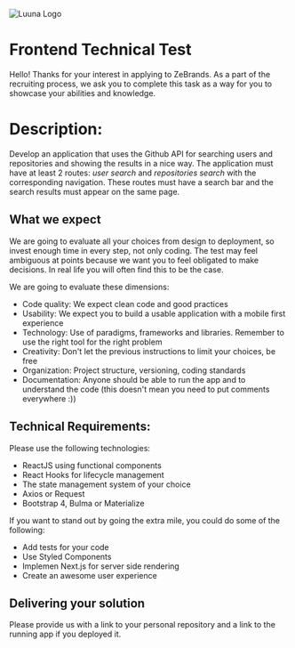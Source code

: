 ![Luuna Logo](https://luuna-bucket.imgix.net/img/header-logo.svg?auto=compress,format)

# Frontend Technical Test

Hello! Thanks for your interest in applying to ZeBrands.
As a part of the recruiting process, we ask you to complete this task as a way for you to showcase your abilities and knowledge.

# Description:

Develop an application that uses the Github API for searching users and repositories and showing the results in a nice way.
The application must have at least 2 routes: _user search_ and _repositories search_ with the corresponding navigation.
These routes must have a search bar and the search results must appear on the same page.

## What we expect
We are going to evaluate all your choices from design to deployment, so invest enough time in every step, not only coding. The test may feel ambiguous at points because we want you to feel obligated to make decisions. In real life you will often find this to be the case.

We are going to evaluate these dimensions:
- Code quality: We expect clean code and good practices
- Usability: We expect you to build a usable application with a mobile first experience
- Technology: Use of paradigms, frameworks and libraries. Remember to use the right tool for the right problem
- Creativity: Don't let the previous instructions to limit your choices, be free
- Organization: Project structure, versioning, coding standards
- Documentation: Anyone should be able to run the app and to understand the code (this doesn't mean you need to put comments everywhere :))


## Technical Requirements:

Please use the following technologies:

- ReactJS using functional components
- React Hooks for lifecycle management
- The state management system of your choice
- Axios or Request
- Bootstrap 4, Bulma or Materialize

If you want to stand out by going the extra mile, you could do some of the following:
- Add tests for your code
- Use Styled Components
- Implemen Next.js for server side rendering
- Create an awesome user experience


## Delivering your solution
Please provide us with a link to your personal repository and a link to the running app if you deployed it.
